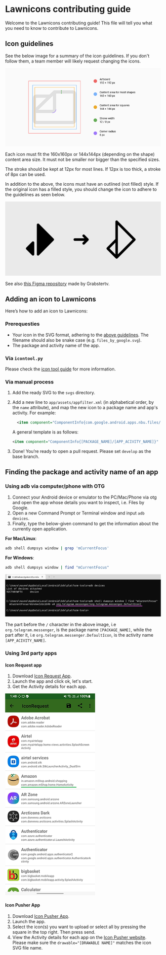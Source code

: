 # Lawnicons contributing guide
Welcome to the Lawnicons contributing guide! This file will tell you what you need to know to contribute to Lawnicons.

## Icon guidelines
See the below image for a summary of the icon guidelines. If you don't follow them, a team member will likely request changing the icons.

![](images/contributing-image-1.png)

Each icon must fit the 160x160px or 144x144px (depending on the shape) content area size. It must not be smaller nor bigger than the specified sizes.

The stroke should be kept at 12px for most lines. If 12px is too thick, a stroke of 8px can be used.

In addition to the above, the icons must have an outlined (not filled) style. If the original icon has a filled style, you should change the icon to adhere to the guidelines as seen below.

![](images/contributing-image-2.png)

See also [this Figma repository](https://www.figma.com/community/file/1227718471680779613) made by Grabstertv.

## Adding an icon to Lawnicons
Here’s how to add an icon to&nbsp;Lawnicons:

### Prerequesties
* Your icon in the SVG format, adhering to the [above guidelines](#icon-guidelines). The filename should also be snake case (e.g.&nbsp;`files_by_google.svg`).
* The package and activity name of the app.

### Via `icontool.py`
Please check the [icon tool guide](/.github/icontool_guide.md) for more information.

### Via manual process
1. Add the ready SVG to the `svgs`&nbsp;directory.

1. Add a new line to `app/assets/appfilter.xml` (in alphabetical order, by the `name` attribute), and map the new icon to a package name and app's activity. For&nbsp;example:

    ```xml
      <item component="ComponentInfo{com.google.android.apps.nbu.files/com.google.android.apps.nbu.files.home.HomeActivity}" drawable="files_by_google" name="Files by Google"/> 
    ```

    A general template is as&nbsp;follows:

    ```xml
    <item component="ComponentInfo{[PACKAGE_NAME]/[APP_ACIVITY_NAME]}" drawable="[DRAWABLE NAME]" name="[APP NAME]"/> 
    ```

1. Done! You’re ready to open a pull request. Please set `develop` as the base&nbsp;branch.

## Finding the package and activity name of an app
### Using adb via computer/phone with OTG
1. Connect your Android device or emulator to the PC/Mac/Phone via otg and open the app whose details you want to inspect, i.e. Files by Google.
1. Open a new Command Prompt or Terminal window and input `adb devices`.
1. Finally, type the below-given command to get the information about the currently open application.

  **For Mac/Linux**:

  ```sh
  adb shell dumpsys window | grep 'mCurrentFocus'  
  ```

  **For Windows**:

  ```sh
  adb shell dumpsys window | find "mCurrentFocus"
  ```
  ![](images/contributing-image-3.png)

  The part before the `/` character in the above image, i.e `org.telegram.messenger`, is the package name `[PACKAGE_NAME]`, while the part after it, i.e `org.telegram.messenger.DefaultIcon`, is the activity name `[APP_ACIVITY_NAME]`.

### Using 3rd party apps
#### Icon Request app
1. Download [Icon Request App](https://github.com/Kaiserdragon2/IconRequest/releases). 
2. Launch the app and click ok, let's start.
3. Get the Activity details for each app.

![](images/contributing-image-4.png)
  
#### Icon Pusher App
1. Download [Icon Pusher App](https://play.google.com/store/apps/details?id=dev.southpaw.iconpusher&hl=en&gl=US).
2. Launch the app.
3. Select the icon(s) you want to upload or select all by pressing the square in the top right. Then press send.
4. View the Activity details for each app on the [Icon Pusher website](https://iconpusher.com/). Please make sure the `drawable="[DRAWABLE NAME]"` matches the icon SVG file name.
